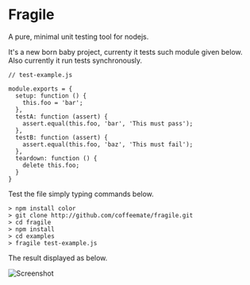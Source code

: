 Fragile
=======

A pure, minimal unit testing tool for nodejs.

It's a new born baby project, currenty it tests such module given below.
Also currently it run tests synchronously.

	// test-example.js
	
	module.exports = {
	  setup: function () {
	    this.foo = 'bar';
	  },
	  testA: function (assert) {
	    assert.equal(this.foo, 'bar', 'This must pass');    
	  },
	  testB: function (assert) {
	    assert.equal(this.foo, 'baz', 'This must fail');
	  },
	  teardown: function () {
	    delete this.foo;
	  }
	}


Test the file simply typing commands below.

	> npm install color	
	> git clone http://github.com/coffeemate/fragile.git
	> cd fragile
	> npm install
	> cd examples
	> fragile test-example.js

The result displayed as below.

![Screenshot](http://web15.twitpic.com/img/169910413-2d6b7295bf1415cf46678b57fcabae72.4ca3a8d0-full.png)


